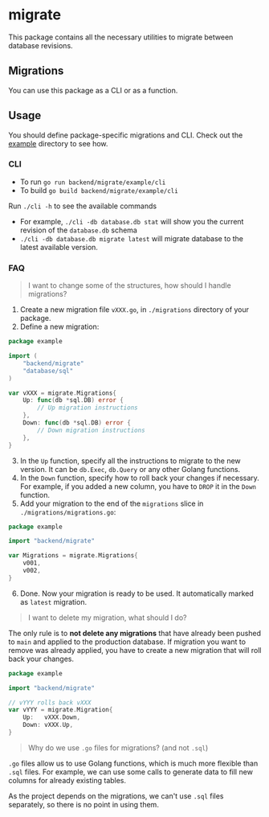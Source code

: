 # migrate

This package contains all the necessary utilities to migrate between database revisions.

## Migrations

You can use this package as a CLI or as a function.

## Usage

You should define package-specific migrations and CLI. Check out the [example](./example) directory to see how.

### CLI

- To run `go run backend/migrate/example/cli`
- To build `go build backend/migrate/example/cli`

Run `./cli -h` to see the available commands

- For example, `./cli -db database.db stat` will show you the current revision of the `database.db` schema
- `./cli -db database.db migrate latest` will migrate database to the latest available version.

### FAQ

> I want to change some of the structures, how should I handle migrations?

1. Create a new migration file `vXXX.go`, in `./migrations` directory of your package.
2. Define a new migration:

```go
package example

import (
	"backend/migrate"
	"database/sql"
)

var vXXX = migrate.Migrations{
	Up: func(db *sql.DB) error {
		// Up migration instructions
	},
	Down: func(db *sql.DB) error {
		// Down migration instructions
	},
}

```

3. In the `Up` function, specify all the instructions to migrate to the new version. It can be `db.Exec`, `db.Query` or
   any other Golang functions.
4. In the `Down` function, specify how to roll back your changes if necessary. For example, if you added a new column,
   you have to `DROP` it in the `Down` function.
5. Add your migration to the end of the `migrations` slice in `./migrations/migrations.go`:

```go
package example

import "backend/migrate"

var Migrations = migrate.Migrations{
	v001,
	v002,
}

```

6. Done. Now your migration is ready to be used. It automatically marked as `latest` migration.

> I want to delete my migration, what should I do?

The only rule is to **not delete any migrations** that have already been pushed to `main` and applied to the production
database. If migration you want to remove was already applied, you have to create a new migration that will roll back
your changes.

```go
package example

import "backend/migrate"

// vYYY rolls back vXXX
var vYYY = migrate.Migration{
	Up:   vXXX.Down,
	Down: vXXX.Up,
}

```

> Why do we use `.go` files for migrations? (and not `.sql`)

`.go` files allow us to use Golang functions, which is much more flexible than `.sql` files. For example, we can use
some calls to generate data to fill new columns for already existing tables.

As the project depends on the migrations, we can't use `.sql` files separately, so there is no point in using them.

